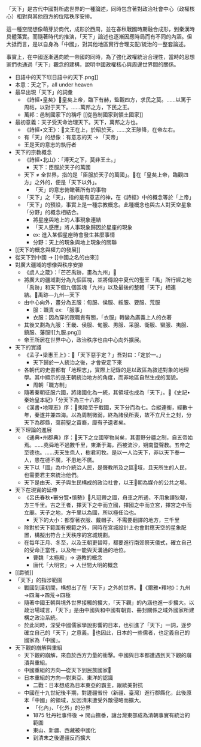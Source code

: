 「天下」是古代中國對所處世界的一種論述，同時包含著對政治社會中心（政權核心）相對與其他四方的位階秩序安排。

這一種空間想像萌芽於商代，成形於西周，並在春秋戰國時期融合成形，到秦漢時具體落實。而隨著時代的推演，「天下」論述也逐漸因應時局而有不同的內涵。但大抵而言，是以自身為「中國」，對其他地區實行合理支配/統治的一整套論述。

事實上，在中國逐漸邁向統一帝國的同時，為了強化政權統治合理性，當時的思想家們也通過「天下」觀念的建構，說明中國政權核心與周邊世界間的關係。

- 日語中的天下![[日語中的天下.png]]
- 本意：天之下，all under heaven
- 最早出現「天下」的詞彙
	- 《詩經•皇矣》皇矣上帝，臨下有赫，監觀四方，求民之莫。……以篤于周祜，以對于天下。……萬邦之方，下民之王。
	- 萬邦：邑制國家下的稱呼 [[從邑制國家到領土國家]]
- 最初意義：天子受天命治理天下。天下，萬邦之方也。
	- 《詩經•文王》：文王在上，於昭於天。……文王陟降，在帝左右。
	- 有「天」的想像：有意志的天 -> 「天帝」
	- 王是天的意志的執行者
- 天下的宗教概念
	- 《詩經•北山》：「溥天之下，莫非王土。」
		- 天下：臣服於天子的萬國
	- 天下 ≠ 全世界，指的是「臣服於天子的萬國」。在「皇矣上帝，臨觀四方」之外的，便是「天下以外」。
		- 「天」的意志俯瞰著所有的事物
	- 「天下」之「天」，指的是有意志的神，在《詩經》中的概念等於「上帝」
	- 「天下」的預設，事實上是一種宗教概念。此種概念也與古人對天空星象「分野」的概念相結合。
		- 將星座與地上的人事現象連結
		- 「天人感應」將人事現象歸因於星座的現象
		- ex: 進入某個星座時會發生甚麼事情
		- 分野：天上的現象與地上現象的關聯
- [[天下的概念與權力的發展]]
- 從天下到中國 -> [[中國之名的由來]]
- 對廣大疆域的想像與秩序安排
	- 《虞人之箴》：「芒芒禹跡，畫為九州」
	- 將廣大的疆域劃分為九個區塊，並將傳說中夏代的聖王「禹」所行經之地「禹跡」和天下個九個區塊「九州」以及最後的整體「天下」相連結。禹跡—九州—天下
	- 由中心向外，畫分為五服：甸服、侯服、綏服、要服、荒服
		- 服：職責 ex: 「服事」
		- 衣服：因為穿的跟職責有關，「衣服」轉變為廣義上人的衣著
	- 其後又劃為九服：王畿、侯服、甸服、男服、采服、衛服、蠻服、夷服、鎮服、藩服![[九服.png]]
	- 帝王所居在世界中心，政治秩序也由中心向外擴展。
- 天下的實踐
	- 《孟子•梁惠王上》：「天下惡乎定？」吾對曰：「定於一。」
		- 天下歸於一人統治之後，才會安定下來
	- 各朝代的史書都有「地理志」，實際上記錄的是以政區為敘述對象的地理學。其中顯示的是王朝統治地方的角度，而非地區自然生成的面貌。
		- 周朝「職方制」
	- 隨著秦朝征服六國，將諸國化為一統，其領域也成為「天下」。《史記•秦始皇本紀》「分天下為三十六郡」
	- 《漢書•地理志》序：夷陵至于戰國，天下分而為七。合縱連衡，經數十年，秦遂并兼四海。以為周制微弱，終為諸侯所喪，故不立尺土之封，分天下為郡縣，蕩前聖之苗裔，靡有孑遺者矣。
- 天下理論的進展
	- 《通典•州郡典》序：天下之立國宰物尚矣，其畫野分疆之制，自五帝始焉。……堯舜地不過數千里，東漸于海，西被流沙，朔南暨聲教。五帝之至德也。……夫天生烝人，樹君司牧。是以一人治天下，非以天下奉一人，患在德不廣，不患地不廣。
	- 天下以「國」為中介統治人民，是聲教所及之區域，且天所生的人民，也需要君主來統治他們。
	- 天下是由天、天子與生民構成的政治社會，以王朝為媒介的公共之場。
- 天下在現實的延伸
	- 《呂氏春秋•審分覽•慎勢》凡冠帶之國，舟車之所通，不用象譯狄鞮，方三千里。古之王者，擇天下之中而立國，擇國之中而立宮，擇宮之中而立廟。天子之地，方千里以為國，所以極任治也。
		- 天下的大小：都穿著衣服、戴帽子、不需要翻譯的地方，三千里
	- 除對於天下範圍有規範之外，同時在宮城設計上也會對應天空的星象配置，構擬出符合上天秩序的宮城規劃。
	- 在每年正月、冬至，以及王朝更替時，都要進行南郊祭天儀式，確立自己的受命正當性，以及唯一能與天溝通的地位。
		- 曹魏「太極殿」-> 道教的概念
		- 唐代「大明宮」-> 人世間大明的概念
- [[爵號]]
- 「天下」的指涉範圍
	- 戰國到漢初間，構想出了在「天下」之外的世界。《爾雅•釋地》：九州→四海→四荒→四極
	- 隨著中國王朝與境外世界接觸的擴大，「天下觀」的內涵也進一步擴大。以政治場域言，「天下」是由中國與和中國有朝貢、冊封關係之域外國家所建構之政治系統。
	- 於此同時，深受中國儒家學說影響的日本，也引進了「天下」一詞，逐步確立自己的「天下」之意義。也因此，日本的一些儒者，也定義自己的國家為「中國」。
- 天下觀的崩解與重組
	- 天下觀的崩解，來自於西方力量的衝擊。中國與日本都遭遇到天下觀的崩潰與重組。
	- 中國重組的方向—從天下到民族國家
	- 日本重組的方向—對東亞、東洋的認識
		- 二戰：日本想成為日本東亞的霸主，跟歐美對抗
	- 中國在十九世紀後半期，對邊疆省份（新疆、臺灣）進行郡縣化，此後原本「中國」的領域，反因清末遭受外敵侵略而擴大。
		- 「化內」、「化外」的分界
		- 1875 牡丹社事件後 -> 開山撫番，讓台灣東部成為清朝事實有統治的範圍
		- 東山、新疆、西藏被中國化
		- 到清末之後邊疆反而擴大


		








